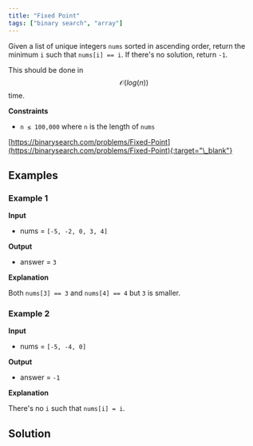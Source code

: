 ```yaml
---
title: "Fixed Point"
tags: ["binary search", "array"]
---
```


Given a list of unique integers `nums` sorted in ascending order, return the minimum `i` such that `nums[i] == i`. If there's no solution, return `-1`.

This should be done in $$\mathcal{O}(log(n))$$ time.

**Constraints**

- `n ≤ 100,000` where `n` is the length of `nums`

[https://binarysearch.com/problems/Fixed-Point](https://binarysearch.com/problems/Fixed-Point){:target="\_blank"}

## Examples

### Example 1

**Input**

- nums = `[-5, -2, 0, 3, 4]`

**Output**

- answer = `3`

**Explanation**

Both `nums[3] == 3` and `nums[4] == 4` but `3` is smaller.

### Example 2

**Input**

- nums = `[-5, -4, 0]`

**Output**

- answer = `-1`

**Explanation**

There's no `i` such that `nums[i] = i`.

## Solution

<script src="https://gist.github.com/yaeba/16da7be5123724fcf6eccc25581cef5a.js?file=Fixed-Point.cpp"></script>
